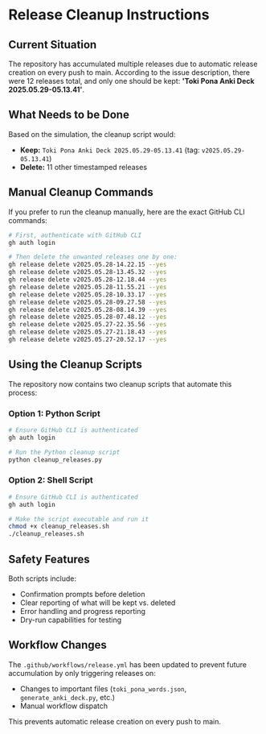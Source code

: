 # Release Cleanup Instructions

## Current Situation
The repository has accumulated multiple releases due to automatic release creation on every push to main. According to the issue description, there were 12 releases total, and only one should be kept: **'Toki Pona Anki Deck 2025.05.29-05.13.41'**.

## What Needs to be Done
Based on the simulation, the cleanup script would:

- **Keep:** `Toki Pona Anki Deck 2025.05.29-05.13.41` (tag: `v2025.05.29-05.13.41`)
- **Delete:** 11 other timestamped releases

## Manual Cleanup Commands
If you prefer to run the cleanup manually, here are the exact GitHub CLI commands:

```bash
# First, authenticate with GitHub CLI
gh auth login

# Then delete the unwanted releases one by one:
gh release delete v2025.05.28-14.22.15 --yes
gh release delete v2025.05.28-13.45.32 --yes
gh release delete v2025.05.28-12.18.44 --yes
gh release delete v2025.05.28-11.55.21 --yes
gh release delete v2025.05.28-10.33.17 --yes
gh release delete v2025.05.28-09.27.58 --yes
gh release delete v2025.05.28-08.14.39 --yes
gh release delete v2025.05.28-07.48.12 --yes
gh release delete v2025.05.27-22.35.56 --yes
gh release delete v2025.05.27-21.18.43 --yes
gh release delete v2025.05.27-20.52.17 --yes
```

## Using the Cleanup Scripts
The repository now contains two cleanup scripts that automate this process:

### Option 1: Python Script
```bash
# Ensure GitHub CLI is authenticated
gh auth login

# Run the Python cleanup script
python cleanup_releases.py
```

### Option 2: Shell Script
```bash
# Ensure GitHub CLI is authenticated
gh auth login

# Make the script executable and run it
chmod +x cleanup_releases.sh
./cleanup_releases.sh
```

## Safety Features
Both scripts include:
- Confirmation prompts before deletion
- Clear reporting of what will be kept vs. deleted
- Error handling and progress reporting
- Dry-run capabilities for testing

## Workflow Changes
The `.github/workflows/release.yml` has been updated to prevent future accumulation by only triggering releases on:
- Changes to important files (`toki_pona_words.json`, `generate_anki_deck.py`, etc.)
- Manual workflow dispatch

This prevents automatic release creation on every push to main.
